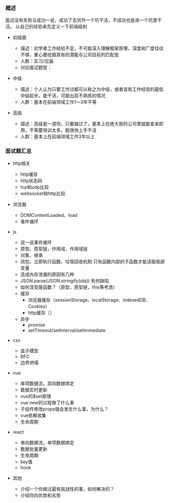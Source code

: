 ### 概述
面试没有失败与成功一说，成功了去另外一个坑干活，不成功也是进一个坑里干活。
以自己的经验来先定义一下前端级别
- 初级面
  - 描述：初学者工作经验不足，不可能深入理解框架原理，深度和广度往往不够，重心要挖掘其有的潜能与公司目前的匹配度
  - 人群：实习/应届
  - 对应面试题型：

- 中级
  - 描述：个人认为只要工作过都可以称之为中级，或者说有工作经验的最低中级起步。能干活，可能出现不熟练的情况
  - 人群：基本在前端领域工作1～3年不等  

- 高级  
  - 描述：高级是一道坎，只要越过了，基本上在绝大部的公司里就能拿来即用，不需要培训太多，能很快上手干活
  - 人群：基本上在前端领域工作3年以上  

### 面试题汇总
- http相关  
  - http缓存  
  - http状态码  
  - tcp和udp比较
  - websocket和http比较

- 浏览器
  - DOMContentLoaded、load
  - 事件循环
- js
  - 说一说事件循环
  - 原型、原型链，作用域、作用域链
  - 对象、继承
  - 闭包、立即执行函数、垃圾回收机制
    只有函数内部的子函数才能读取局部变量
  - 造成内存泄漏的原因有几种
  - JSON.parse(JSON.stringify(obj)) 有何缺陷
  - 如何深克隆函数？（原型，原型链，this等考虑）
  - 缓存
    - 浏览器缓存（sessionStorage、localStorage、indexedDB、Cookies）
    - http缓存（）
  - 异步
    - promise
    - setTimeout/setInterval/setImmediate
- css
  - 盒子模型
  - BFC
  - 边界坍塌
  
- vue
  - 单项数据流，双向数据绑定
  - 数据实时更新
  - vue的$set原理
  - vue new的过程做了什么事
  - 子组件修改props值会发生什么事，为什么？
  - vue依赖收集
  - 生命周期
- react
  - 单向数据流，单项数据绑定
  - 数据批量更新
  - 生命周期
  - key值
  - hook
- 其他
  - 介绍一个你做过最有挑战性的事，如何解决的？
  - 介绍你的优势和劣势


